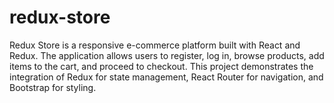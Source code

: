 # redux-store
Redux Store is a responsive e-commerce platform built with React and Redux. The application allows users to register, log in, browse products, add items to the cart, and proceed to checkout. This project demonstrates the integration of Redux for state management, React Router for navigation, and Bootstrap for styling.
